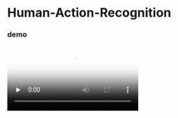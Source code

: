 # Human-Action-Recognition
### demo
<video id="video" controls="" preload="none" poster="http://https://github.com/tsenguw/Human-Action-Recognition/blob/master/demo1.mp4">
      <source id="mp4" src="http://https://github.com/tsenguw/Human-Action-Recognition/blob/master/demo1.mp4" type="video/mp4">
      <p>Your user agent does not support the HTML5 Video element.</p>
</video>
